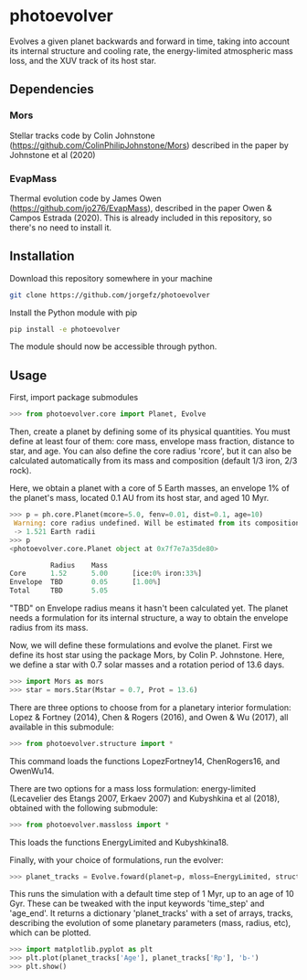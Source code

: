 # photoevolver

Evolves a given planet backwards and forward in time, taking into account its internal structure and cooling rate, the energy-limited atmospheric mass loss, and the XUV track of its host star.

## Dependencies

### Mors
Stellar tracks code by Colin Johnstone (https://github.com/ColinPhilipJohnstone/Mors) described in the paper by Johnstone et al (2020)

### EvapMass
Thermal evolution code by James Owen (https://github.com/jo276/EvapMass), described in the paper Owen & Campos Estrada (2020). 
This is already included in this repository, so there's no need to install it.

## Installation

Download this repository somewhere in your machine
```bash
git clone https://github.com/jorgefz/photoevolver
```

Install the Python module with pip
```bash
pip install -e photoevolver
```

The module should now be accessible through python.

## Usage

First, import package submodules
```python
>>> from photoevolver.core import Planet, Evolve
```

Then, create a planet by defining some of its physical quantities. 
You must define at least four of them: core mass, envelope mass fraction, distance to star, and age.
You can also define the core radius 'rcore', but it can also be calculated automatically 
from its mass and composition (default 1/3 iron, 2/3 rock).

Here, we obtain a planet with a core of 5 Earth masses, an envelope 1% of the planet's mass, 
located 0.1 AU from its host star, and aged 10 Myr.
```python
>>> p = ph.core.Planet(mcore=5.0, fenv=0.01, dist=0.1, age=10)
 Warning: core radius undefined. Will be estimated from its composition (Iron:0.33, Ice:0.00)...
 -> 1.521 Earth radii
>>> p
<photoevolver.core.Planet object at 0x7f7e7a35de80>

          Radius    Mass
Core      1.52      5.00      [ice:0% iron:33%]
Envelope  TBD       0.05      [1.00%]
Total     TBD       5.05

```
"TBD" on Envelope radius means it hasn't been calculated yet. The planet needs a formulation for its internal structure, 
a way to obtain the envelope radius from its mass. 

Now, we will define these formulations and evolve the planet. 
First we define its host star using the package Mors, by Colin P. Johnstone. 
Here, we define a star with 0.7 solar masses and a rotation period of 13.6 days.
```python
>>> import Mors as mors
>>> star = mors.Star(Mstar = 0.7, Prot = 13.6)
```

There are three options to choose from for a planetary interior formulation: 
Lopez & Fortney (2014), Chen & Rogers (2016), and Owen & Wu (2017), all available in this submodule:
```python
>>> from photoevolver.structure import *
```
This command loads the functions LopezFortney14, ChenRogers16, and OwenWu14.

There are two options for a mass loss formulation: energy-limited (Lecavelier des Etangs 2007, Erkaev 2007) 
and Kubyshkina et al (2018), obtained with the following submodule:
```python
>>> from photoevolver.massloss import *
```
This loads the functions EnergyLimited and Kubyshkina18.

Finally, with your choice of formulations, run the evolver:
```python
>>> planet_tracks = Evolve.foward(planet=p, mloss=EnergyLimited, struct=ChenRogers16, star=star)
```
This runs the simulation with a default time step of 1 Myr, up to an age of 10 Gyr. 
These can be tweaked with the input keywords 'time\_step' and 'age\_end'. 
It returns a dictionary 'planet\_tracks' with a set of arrays, tracks, describing 
the evolution of some planetary parameters (mass, radius, etc), which can be plotted.

```python
>>> import matplotlib.pyplot as plt
>>> plt.plot(planet_tracks['Age'], planet_tracks['Rp'], 'b-')
>>> plt.show()
```

